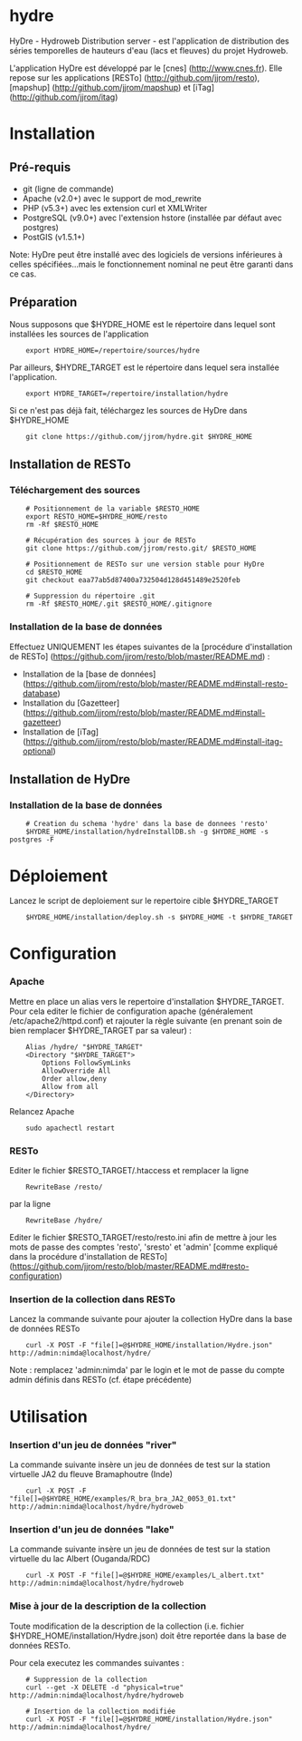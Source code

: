 hydre
====

HyDre - Hydroweb Distribution server - est l'application de distribution des séries temporelles de hauteurs d'eau (lacs et fleuves) du projet Hydroweb.

L'application HyDre est développé par le [cnes] (http://www.cnes.fr). Elle repose sur les applications [RESTo] (http://github.com/jjrom/resto), [mapshup] (http://github.com/jjrom/mapshup) et [iTag] (http://github.com/jjrom/itag)

Installation
============

Pré-requis
----------

* git (ligne de commande)
* Apache (v2.0+) avec le support de mod_rewrite
* PHP (v5.3+) avec les extension curl et XMLWriter
* PostgreSQL (v9.0+) avec l'extension hstore (installée par défaut avec postgres)
* PostGIS (v1.5.1+)

Note: HyDre peut être installé avec des logiciels de versions inférieures à celles spécifiées...mais le fonctionnement nominal ne peut être garanti dans ce cas.


Préparation
-----------
Nous supposons que $HYDRE_HOME est le répertoire dans lequel sont installées les sources de l'application

        export HYDRE_HOME=/repertoire/sources/hydre

Par ailleurs, $HYDRE_TARGET est le répertoire dans lequel sera installée l'application.

        export HYDRE_TARGET=/repertoire/installation/hydre

Si ce n'est pas déjà fait, téléchargez les sources de HyDre dans $HYDRE_HOME

        git clone https://github.com/jjrom/hydre.git $HYDRE_HOME


Installation de RESTo
---------------------

### Téléchargement des sources

        # Positionnement de la variable $RESTO_HOME
        export RESTO_HOME=$HYDRE_HOME/resto
        rm -Rf $RESTO_HOME

        # Récupération des sources à jour de RESTo 
        git clone https://github.com/jjrom/resto.git/ $RESTO_HOME
        
        # Positionnement de RESTo sur une version stable pour HyDre
        cd $RESTO_HOME
        git checkout eaa77ab5d87400a732504d128d451489e2520feb
        
        # Suppression du répertoire .git
        rm -Rf $RESTO_HOME/.git $RESTO_HOME/.gitignore
        

### Installation de la base de données

Effectuez UNIQUEMENT les étapes suivantes de la [procédure d'installation de RESTo] (https://github.com/jjrom/resto/blob/master/README.md) :
* Installation de la [base de données] (https://github.com/jjrom/resto/blob/master/README.md#install-resto-database)
* Installation du [Gazetteer] (https://github.com/jjrom/resto/blob/master/README.md#install-gazetteer)
* Installation de [iTag] (https://github.com/jjrom/resto/blob/master/README.md#install-itag-optional)


Installation de HyDre
--------------------

### Installation de la base de données

        # Creation du schema 'hydre' dans la base de donnees 'resto'
        $HYDRE_HOME/installation/hydreInstallDB.sh -g $HYDRE_HOME -s postgres -F


Déploiement
===========

Lancez le script de deploiement sur le repertoire cible $HYDRE_TARGET

        $HYDRE_HOME/installation/deploy.sh -s $HYDRE_HOME -t $HYDRE_TARGET


Configuration
=============

### Apache

Mettre en place un alias vers le repertoire d'installation $HYDRE_TARGET. Pour cela editer le fichier de configuration
apache (généralement /etc/apache2/httpd.conf) et rajouter la règle suivante (en prenant soin de bien remplacer
$HYDRE_TARGET par sa valeur) :

        Alias /hydre/ "$HYDRE_TARGET"
        <Directory "$HYDRE_TARGET">
            Options FollowSymLinks
            AllowOverride All
            Order allow,deny
            Allow from all
        </Directory>

Relancez Apache

        sudo apachectl restart

### RESTo

Editer le fichier $RESTO_TARGET/.htaccess et remplacer la ligne

        RewriteBase /resto/

par la ligne 

        RewriteBase /hydre/

Editer le fichier $RESTO_TARGET/resto/resto.ini afin de mettre à jour les mots de passe
des comptes 'resto', 'sresto' et 'admin' [comme expliqué dans la procédure d'installation de RESTo] (https://github.com/jjrom/resto/blob/master/README.md#resto-configuration)

### Insertion de la collection dans RESTo

Lancez la commande suivante pour ajouter la collection HyDre dans la base de données RESTo

        curl -X POST -F "file[]=@$HYDRE_HOME/installation/Hydre.json" http://admin:nimda@localhost/hydre/

Note : remplacez 'admin:nimda' par le login et le mot de passe du compte admin définis dans RESTo (cf. étape précédente)


Utilisation
===========

### Insertion d'un jeu de données "river"
La commande suivante insère un jeu de données de test sur la station virtuelle JA2 du fleuve Bramaphoutre (Inde)

        curl -X POST -F "file[]=@$HYDRE_HOME/examples/R_bra_bra_JA2_0053_01.txt" http://admin:nimda@localhost/hydre/hydroweb

### Insertion d'un jeu de données "lake"
La commande suivante insère un jeu de données de test sur la station virtuelle du lac Albert (Ouganda/RDC)

        curl -X POST -F "file[]=@$HYDRE_HOME/examples/L_albert.txt" http://admin:nimda@localhost/hydre/hydroweb

### Mise à jour de la description de la collection
Toute modification de la description de la collection (i.e. fichier $HYDRE_HOME/installation/Hydre.json) doit être reportée
dans la base de données RESTo.

Pour cela executez les commandes suivantes :

        # Suppression de la collection
        curl --get -X DELETE -d "physical=true" http://admin:nimda@localhost/hydre/hydroweb
        
        # Insertion de la collection modifiée
        curl -X POST -F "file[]=@$HYDRE_HOME/installation/Hydre.json" http://admin:nimda@localhost/hydre/

